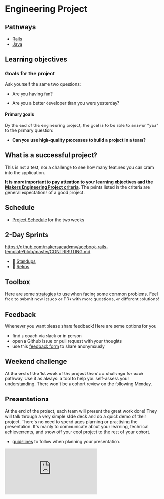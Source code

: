# Engineering Project

## Pathways

- [Rails](./rails)
- [Java](./java)

## Learning objectives

### Goals for the project

Ask yourself the same two questions:

* Are you having fun?

* Are you a better developer than you were yesterday?

#### Primary goals

By the end of the engineering project, the goal is to be able to answer "yes" to the primary question:

* **Can you use high-quality processes to build a project in a team?**


## What is a successful project?

This is not a test, nor a challenge to see how many features you can cram into the application.

**It is more important to pay attention to your learning objectives and the [Makers Engineering Project criteria](https://github.com/makersacademy/course/blob/master/final_projects/project_criteria.md)**. The points listed in the criteria are general expectations of a good project.

## Schedule

- [Project Schedule](./week_schedule.md) for the two weeks


## 2-Day Sprints

https://github.com/makersacademy/acebook-rails-template/blob/master/CONTRIBUTING.md

- :pill: [Standups](../pills/student_standups.md)
- :pill: [Retros](../pills/student_retrospective.md)

## Toolbox

Here are some [strategies](./toolbox.md) to use when facing some common problems. Feel free to submit new issues or PRs with more questions, or different solutions!

## Feedback

Whenever you want please share feedback! Here are some options for you
 - find a coach via slack or in person
 - open a Github issue or pull request with your thoughts
 - use this [feedback form](https://makersacademy.typeform.com/to/q3RjqK) to share anonymously

## Weekend challenge

At the end of the 1st week of the project there's a challenge for each pathway. Use it as always: a tool to help you self-assess your understanding. There won't be a cohort review on the following Monday.

## Presentations

At the end of the project, each team will present the great work done!  They will talk through a very simple slide deck and do a quick demo of their project.  There's no need to spend ages planning or practising the presentation.  It's mainly to communicate about your learning, technical achievements, and show off your cool project to the rest of your cohort.

- [guidelines](./presentation_guidelines.md) to follow when planning your presentation.


![Tracking pixel](https://githubanalytics.herokuapp.com/course/engineering_projects/README.md)
